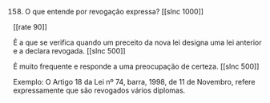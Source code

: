 158. O que entende por revogação expressa?
[[slnc 1000]]

[[rate 90]]

É a que se verifica quando um preceito da nova lei designa uma lei anterior e a declara revogada.
[[slnc 500]]

É muito frequente e responde a uma preocupação de certeza.
[[slnc 500]]

Exemplo: O Artigo 18 da Lei nº 74, barra, 1998, de 11 de Novembro, refere expressamente que são revogados vários diplomas.
